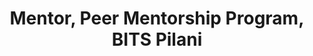 ---
title: Mentor, Peer Mentorship Program, BITS Pilani
tags: [August 2021-July 2022]
style: fill
color: light
description: The mentors at PMP help familiarise freshmen with the culture of BITS Pilani and guide them in their academic growth.
---